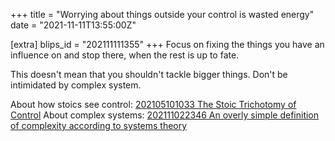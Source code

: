 +++
title = "Worrying about things outside your control is wasted energy"
date = "2021-11-11T13:55:00Z"

[extra]
blips_id = "202111111355"
+++
Focus on fixing the things you have an influence on and stop there, when the rest is up to fate.

This doesn't mean that you shouldn't tackle bigger things. Don't be intimidated by complex system.

About how stoics see control: [202105101033 The Stoic Trichotomy of Control](/blips/202105101033-the-stoic-trichotomy-of-control)
About complex systems: [202111022346 An overly simple definition of complexity according to systems theory](/blips/202111022346-an-overly-simple-definition-of-complexity-according-to-systems-theory)
